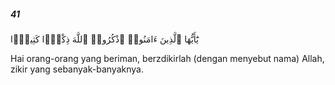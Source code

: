 ##### 41

<span class="ayah">يَٰٓأَيُّهَا ٱلَّذِينَ ءَامَنُوا۟ ٱذْكُرُوا۟ ٱللَّهَ ذِكْرًۭا كَثِيرًۭا</span>

<span class="ayah_translation">Hai orang-orang yang beriman, berzdikirlah (dengan menyebut nama) Allah, zikir yang sebanyak-banyaknya.</span>
